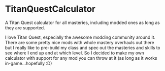 # TitanQuestCalculator
A Titan Quest calculator for all masteries, including modded ones as long as they are supported.

I love Titan Quest, especially the awesome modding community around it.
There are some pretty nice mods with whole mastery overhauls out there but I really like to pre-build my class and spec out the masteries and skills to see where I end up and at which level.
So I decided to make my own calculator with support for any mod you can throw at it (as long as it works in-game...hopefully :D)

